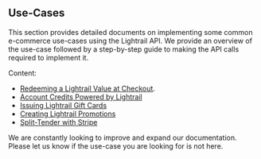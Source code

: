 ## Use-Cases
This section provides detailed documents on implementing some common e-commerce use-cases using the Lightrail API. We provide an overview of the use-case followed by a step-by-step guide to making the API calls required to implement it. 

Content:

- [Redeeming a Lightrail Value at Checkout](giftcode-checkout.md).
- [Account Credits Powered by Lightrail](account-credits.md)
- [Issuing Lightrail Gift Cards](gift-card.md)
- [Creating Lightrail Promotions](promotions.md)
- [Split-Tender with Stripe](stripe-split.md)

We are constantly looking to improve and expand our documentation. Please let us know if the use-case you are looking for is not here.
